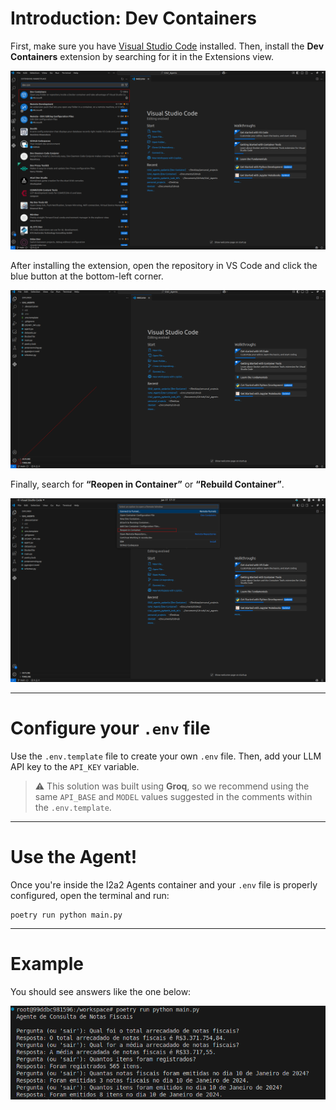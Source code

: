 # Introduction: Dev Containers

First, make sure you have [Visual Studio Code](https://code.visualstudio.com/) installed. Then, install the **Dev Containers** extension by searching for it in the Extensions view.

![Dev Containers Installation](dev_containers_install.png)

After installing the extension, open the repository in VS Code and click the blue button at the bottom-left corner.

![Open in Dev Container](images/dev_containers.png)

Finally, search for **“Reopen in Container”** or **“Rebuild Container”**.

![Reopen Container](images/dev_containers_2.png)

---

# Configure your `.env` file

Use the `.env.template` file to create your own `.env` file. Then, add your LLM API key to the `API_KEY` variable.

> ⚠️ This solution was built using **Groq**, so we recommend using the same `API_BASE` and `MODEL` values suggested in the comments within the `.env.template`.

---

# Use the Agent!

Once you're inside the I2a2 Agents container and your `.env` file is properly configured, open the terminal and run:

```
poetry run python main.py
```

---

# Example

You should see answers like the one below:

![Example Output](images/example.png)
